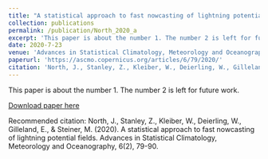 ```yaml
---
title: "A statistical approach to fast nowcasting of lightning potential fields"
collection: publications
permalink: /publication/North_2020_a
excerpt: 'This paper is about the number 1. The number 2 is left for future work.'
date: 2020-7-23
venue: 'Advances in Statistical Climatology, Meteorology and Oceanography'
paperurl: 'https://ascmo.copernicus.org/articles/6/79/2020/'
citation: 'North, J., Stanley, Z., Kleiber, W., Deierling, W., Gilleland, E., & Steiner, M. (2020). A statistical approach to fast nowcasting of lightning potential fields. Advances in Statistical Climatology, Meteorology and Oceanography, 6(2), 79-90.'
---
```

This paper is about the number 1. The number 2 is left for future work.

[Download paper here](https://ascmo.copernicus.org/articles/6/79/2020/)

Recommended citation: North, J., Stanley, Z., Kleiber, W., Deierling, W., Gilleland, E., & Steiner, M. (2020). A statistical approach to fast nowcasting of lightning potential fields. Advances in Statistical Climatology, Meteorology and Oceanography, 6(2), 79-90.
